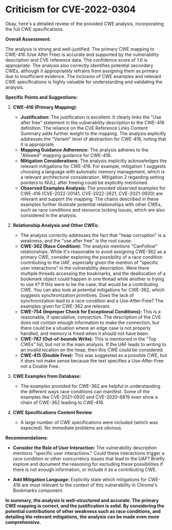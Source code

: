 # Criticism for CVE-2022-0304

Okay, here's a detailed review of the provided CWE analysis, incorporating the full CWE specifications.

**Overall Assessment:**

The analysis is strong and well-justified. The primary CWE mapping to CWE-416 (Use After Free) is accurate and supported by the vulnerability description and CVE reference data. The confidence score of 1.0 is appropriate. The analysis also correctly identifies potential secondary CWEs, although it appropriately refrains from assigning them as primary due to insufficient evidence. The inclusion of CWE examples and relevant CWE specifications is highly valuable for understanding and validating the analysis.

**Specific Points and Suggestions:**

1.  **CWE-416 (Primary Mapping):**

    *   **Justification:** The justification is excellent. It clearly links the "Use after free" statement in the vulnerability description to the CWE-416 definition. The reliance on the CVE Reference Links Content Summary adds further weight to the mapping.  The analysis explicitly addresses the "Variant" level of abstraction for CWE-416, noting that it is appropriate.
    *   **Mapping Guidance Adherence:** The analysis adheres to the "Allowed" mapping guidance for CWE-416.
    *   **Mitigation Considerations:** The analysis implicitly acknowledges the relevant mitigations for CWE-416. For example, mitigation 1 suggests choosing a language with automatic memory management, which is a relevant architectural consideration. Mitigation 2 regarding setting pointers to NULL after freeing could be explicitly mentioned.
    *   **Observed Examples Analysis:** The provided observed examples for CWE-416 (CVE-2022-20141, CVE-2022-2621, CVE-2021-0920) are relevant and support the mapping. The chains described in these examples further illustrate potential relationships with other CWEs, such as race conditions and resource locking issues, which are also considered in the analysis.

2.  **Relationship Analysis and Other CWEs:**

    *   The analysis correctly addresses the fact that "heap corruption" is a weakness, and the "use after free" is the root cause.
    *   **CWE-362 (Race Condition):**  The analysis mentions "CanFollow" relationships. While it's reasonable to avoid assigning CWE-362 as a primary CWE, consider exploring the possibility of a race condition contributing to the UAF, especially given the mention of "specific user interactions" in the vulnerability description. Were there multiple threads accessing the bookmarks, and the deallocation of a bookmark object could happen in one thread while another is trying to use it? If this were to be the case, that would be a contributing CWE. You can also look at potential mitigations for CWE-362, which suggests synchronization primitives. Does the lack of synchronization lead to a race condition and a Use-After-Free?  The examples given for CWE-362 are relevant.
    *   **CWE-754 (Improper Check for Exceptional Conditions):** This is a reasonable, if speculative, connection.  The description of the CVE does not contain enough information to make the connection, but there could be a situation where an edge case is not properly handled, and memory is freed when it should not have been.
    *   **CWE-787 (Out-of-bounds Write):** This is mentioned in the "Top CWEs" list, but not in the main analysis. If the UAF leads to writing to an invalid location on the heap, then this CWE could be considered.
    *   **CWE-415 (Double Free):** This was suggested as a possible CWE, but it does not make sense because the text specifies a Use-After-Free not a Double Free.

3.  **CWE Examples from Database:**

    *   The examples provided for CWE-362 are helpful in understanding the different ways race conditions can manifest. Some of the examples like CVE-2021-0920 and CVE-2020-6819 even show a chain of CWE-362 leading to CWE-416.

4.  **CWE Specifications Content Review**

    *   A large number of CWE specifications were included (which was expected). No immediate problems are obvious.

**Recommendations:**

*   **Consider the Role of User Interaction:** The vulnerability description mentions "specific user interactions."  Could these interactions trigger a race condition or other concurrency issues that lead to the UAF? Briefly explore and document the reasoning for excluding these possibilities if there is not enough information, or include it as a contributing CWE.

*   **Add Mitigation Language:** Explicitly state which mitigations for CWE-416 are most relevant to the context of this vulnerability in Chrome's Bookmarks component.

**In summary, the analysis is well-structured and accurate. The primary CWE mapping is correct, and the justification is solid. By considering the potential contributions of other weakness such as race conditions, and detailing the relevant mitigations, the analysis can be made even more comprehensive.**